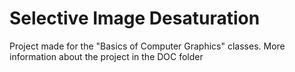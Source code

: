Selective Image Desaturation
====================

Project made for the "Basics of Computer Graphics" classes. More information about the project in the DOC folder
